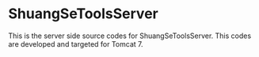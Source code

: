 ShuangSeToolsServer
===================
This is the server side source codes for ShuangSeToolsServer.
This codes are developed and targeted for Tomcat 7.

